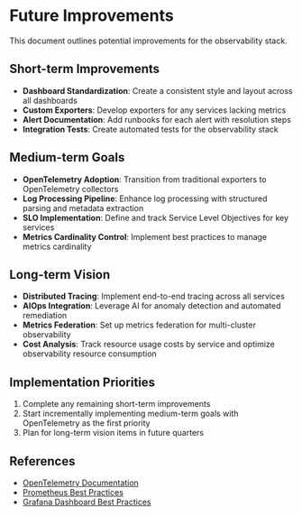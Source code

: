 # Future Improvements

This document outlines potential improvements for the observability stack.

## Short-term Improvements

- **Dashboard Standardization**: Create a consistent style and layout across all dashboards
- **Custom Exporters**: Develop exporters for any services lacking metrics
- **Alert Documentation**: Add runbooks for each alert with resolution steps
- **Integration Tests**: Create automated tests for the observability stack

## Medium-term Goals

- **OpenTelemetry Adoption**: Transition from traditional exporters to OpenTelemetry collectors
- **Log Processing Pipeline**: Enhance log processing with structured parsing and metadata extraction
- **SLO Implementation**: Define and track Service Level Objectives for key services
- **Metrics Cardinality Control**: Implement best practices to manage metrics cardinality

## Long-term Vision

- **Distributed Tracing**: Implement end-to-end tracing across all services
- **AIOps Integration**: Leverage AI for anomaly detection and automated remediation
- **Metrics Federation**: Set up metrics federation for multi-cluster observability
- **Cost Analysis**: Track resource usage costs by service and optimize observability resource consumption

## Implementation Priorities

1. Complete any remaining short-term improvements
2. Start incrementally implementing medium-term goals with OpenTelemetry as the first priority
3. Plan for long-term vision items in future quarters

## References

- [OpenTelemetry Documentation](https://opentelemetry.io/docs/)
- [Prometheus Best Practices](https://prometheus.io/docs/practices/naming/)
- [Grafana Dashboard Best Practices](https://grafana.com/docs/grafana/latest/best-practices/)
